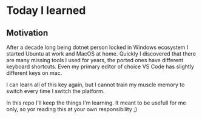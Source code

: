 # Today I learned

## Motivation
After a decade long being dotnet person locked in Windows ecosystem I started Ubuntu at work and MacOS at home.
Quickly I discovered that there are many missing tools I used for years, the ported ones have different keyboard shortcuts.
Even my primary editor of choice VS Code has slightly different keys on mac.

I can learn all of this key again, but I cannot train my muscle memory to switch every time I switch the platform.

In this repo I'll keep the things I'm learning. It meant to be usefull for me only, so yor reading this at your own responsibility ;)
